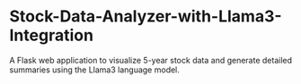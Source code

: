 # Stock-Data-Analyzer-with-Llama3-Integration
A Flask web application to visualize 5-year stock data and generate detailed summaries using the Llama3 language model.
